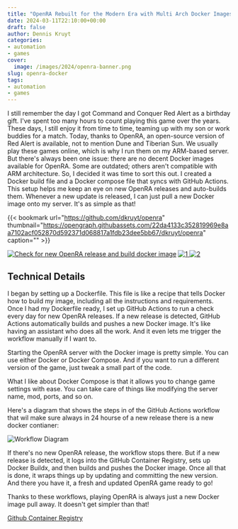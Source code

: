 ```yaml
---
title: "OpenRA Rebuilt for the Modern Era with Multi Arch Docker Images"
date: 2024-03-11T22:10:00+00:00
draft: false
author: Dennis Kruyt
categories:
- automation
- games
cover:
  image: /images/2024/openra-banner.png
slug: openra-docker
tags:
- automation
- games
---
```


I still remember the day I got Command and Conquer Red Alert as a birthday gift. I've spent too many hours to count playing this game over the years. These days, I still enjoy it from time to time, teaming up with my son or work buddies for a match. Today, thanks to OpenRA, an open-source version of Red Alert is available, not to mention Dune and Tiberian Sun. We usually play these games online, which is why I run them on my ARM-based server. But there's always been one issue: there are no decent Docker images available for OpenRA. Some are outdated; others aren't compatible with ARM architecture. So, I decided it was time to sort this out. I created a Docker build file and a Docker compose file that syncs with GitHub Actions. This setup helps me keep an eye on new OpenRA releases and auto-builds them. Whenever a new update is released, I can just pull a new Docker image onto my server. It's as simple as that!

{{< bookmark url="https://github.com/dkruyt/openra" thumbnail="https://opengraph.githubassets.com/22da4133c352819969e8aa7102acf052870d592371d068817a1fdb23dee5bb67/dkruyt/openra" caption="" >}}

[![Check for new OpenRA release and build docker image](https://github.com/dkruyt/openra/actions/workflows/main.yml/badge.svg)](https://github.com/dkruyt/openra/actions/workflows/main.yml) [![1] ![2]](https://github.com/dkruyt/openra/pkgs/container/openra)

[1]: <https://ghcr-badge.egpl.dev/dkruyt/openra/latest_tag?color=%2344cc11&ignore=20200202&label=version&trim=>
[2]: <https://ghcr-badge.egpl.dev/dkruyt/openra/size>

## Technical Details 

I began by setting up a Dockerfile. This file is like a recipe that tells Docker how to build my image, including all the instructions and requirements. Once I had my Dockerfile ready, I set up GitHub Actions to run a check every day for new OpenRA releases. If a new release is detected, GitHub Actions automatically builds and pushes a new Docker image. It's like having an assistant who does all the work. And it even lets me trigger the workflow manually if I want to.

Starting the OpenRA server with the Docker image is pretty simple. You can use either Docker or Docker Compose. And if you want to run a different version of the game, just tweak a small part of the code.

What I like about Docker Compose is that it allows you to change game settings with ease. You can take care of things like modifying the server name, mod, ports, and so on.

Here's a diagram that shows the steps in of the GitHub Actions workflow that wil make sure always in 24 hourse of a new release there is a new docker contianer:

![Workflow Diagram](/images/2024/openra-flow.svg)

If there's no new OpenRA release, the workflow stops there. But if a new release is detected, it logs into the GitHub Container Registry, sets up Docker Buildx, and then builds and pushes the Docker image. Once all that is done, it wraps things up by updating and committing the new version. And there you have it, a fresh and updated OpenRA game ready to go!

Thanks to these workflows, playing OpenRA is always just a new Docker image pull away. It doesn't get simpler than that!

[Github Container Registry](https://github.com/dkruyt/openra/pkgs/container/openra)
